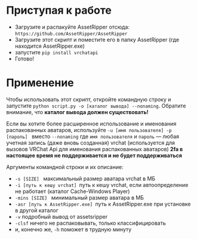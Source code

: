 # Приступая к работе
 - Загрузите и распакуйте AssetRipper отсюда: `https://github.com/AssetRipper/AssetRipper`
 - Загрузите этот скрипт и поместите его в папку AssetRipper (где находится AssetRipper.exe)
 - запустите `pip install vrchatapi`
 - Готово! 

# Применение
 Чтобы использовать этот скрипт, откройте командную строку и запустите `python script.py -o [каталог вывода] --nonaming`. Обратите внимание, что **каталог вывода должен существовать!**

 Если вы хотите более расширенное использование и именования распакованных аватаров, используйте `-u [имя пользователя] -p [пароль] ` вместо `--nonaming`
 где `имя пользователя` и `пароль` — любая учетная запись (даже вновь созданная) vrchat (используется для вызовов VRChat Api для именования распакованных аватаров) **2fa в настоящее время не поддерживается и не будет поддерживаться**


Аргументы командной строки и их описание:
 - `-s [SIZE] ` максимальный размер аватара vrchat в МБ
 - `-i [путь к кешу vrchat] `путь к кешу vrchat, если автоопределение не работает (каталог Cache-Windows Player)
 - `-mins [SIZE] ` минимальный размер аватара в МБ
 - `-asr [путь к AssetRipper.exe] `путь к AssetRipper.exe при установке в другой каталог
 - `-v` подробный вывод от assetsripper
 - `-clsf` ничего не распаковывать, только классифицировать
 - и, конечно же, `-h` поможет в трудную минуту